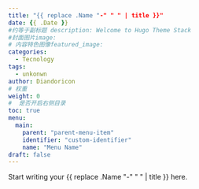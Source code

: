 ```yaml
---
title: "{{ replace .Name "-" " " | title }}"
date: {{ .Date }}
#约等于副标题 description: Welcome to Hugo Theme Stack
#封面图片image: 
# 内容特色图像featured_image:
categories:
  - Tecnology
tags:
  - unkonwn
author: Diandoricon
# 权重
weight: 0 
#  是否开启右侧目录
toc: true
menu:
  main:
    parent: "parent-menu-item"
    identifier: "custom-identifier"
    name: "Menu Name"
draft: false
---
```


Start writing your {{ replace .Name "-" " " | title }} here.
